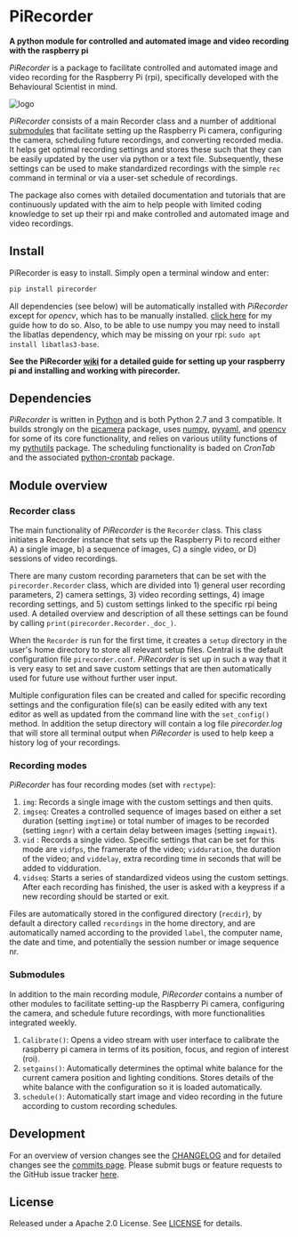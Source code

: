 # PiRecorder
**A python module for controlled and automated image and video recording with the raspberry pi**

*PiRecorder* is a package to facilitate controlled and automated image and video recording for the Raspberry Pi (rpi), specifically developed with the Behavioural Scientist in mind.

![logo](https://github.com/JolleJolles/pirecorder/blob/master/pirecorder-logo.jpg)

*PiRecorder* consists of a main Recorder class and a number of additional [submodules](#submodules) that facilitate setting up the Raspberry Pi camera, configuring the camera, scheduling future recordings, and converting recorded media. It helps get optimal recording settings and stores these such that they can be easily updated by the user via python or a text file. Subsequently, these settings can be used to make standardized recordings with the simple `rec` command in terminal or via a user-set schedule of recordings.

The package also comes with detailed documentation and tutorials that are continuously updated with the aim to help people with limited coding knowledge to set up their rpi and make controlled and automated image and video recordings.


## <a name="install"></a>Install

PiRecorder is easy to install. Simply open a terminal window and enter:

```bash
pip install pirecorder
```

All dependencies (see below) will be automatically installed with *PiRecorder* except for *opencv*, which has to be manually installed. [click here](https://github.com/JolleJolles/pirecorder/wiki/Install-OpenCV-for-Python-on-Mac,-Ubuntu,-Raspberry-Pi) for my guide how to do so. Also, to be able to use numpy you may need to install the libatlas dependency, which may be missing on your rpi: `sudo apt install libatlas3-base`.

**See the PiRecorder [wiki](https://github.com/JolleJolles/pirecorder/wiki) for a detailed guide for setting up your raspberry pi and installing and working with pirecorder.**

## Dependencies
*PiRecorder* is written in [Python](http://www.python.org) and is both Python 2.7 and 3 compatible. It builds strongly on the [picamera](http://picamera.readthedocs.io/) package, uses [numpy](http://www.numpy.org/), [pyyaml](https://pyyaml.org), and [opencv](http://opencv.org) for some of its core functionality, and relies on various utility functions of my [pythutils](https://github.com/JolleJolles/pythutils) package. The scheduling functionality is baded on *CronTab* and the associated [python-crontab](https://pypi.org/project/python-crontab/) package.


## Module overview

### Recorder class
The main functionality of *PiRecorder* is the `Recorder` class. This class initiates a Recorder instance that sets up the Raspberry Pi to record either A) a single image, b) a sequence of images, C) a single video, or D) sessions of video recordings.

There are many custom recording parameters that can be set with the `pirecorder.Recorder` class, which are divided into 1) general user recording parameters, 2) camera settings, 3) video recording settings, 4) image recording settings, and 5) custom settings linked to the specific rpi being used. A detailed overview and description of all these settings can be found by calling `print(pirecorder.Recorder._doc_)`.

When the `Recorder` is run for the first time, it creates a `setup` directory in the user's home directory to store all relevant setup files. Central is the default configuration file `pirecorder.conf`. *PiRecorder* is set up in such a way that it is very easy to set and save custom settings that are then automatically used for future use without further user input.

Multiple configuration files can be created and called for specific recording settings and the configuration file(s) can be easily edited with any text editor as well as updated from the command line with the `set_config()` method. In addition the setup directory will contain a log file *pirecorder.log* that will store all terminal output when *PiRecorder* is used to help keep a history log of your recordings.

### Recording modes
*PiRecorder* has four recording modes (set with `rectype`):

1. `img`: Records a single image with the custom settings and then quits.
2. `imgseq`: Creates a controlled sequence of images based on either a set duration (setting `imgtime`) or total number of images to be recorded (setting `imgnr`) with a certain delay between images (setting `imgwait`).
3. `vid` : Records a single video. Specific settings that can be set for this mode are `vidfps`, the framerate of the video; `vidduration`, the duration of the video; and `viddelay`, extra recording time in seconds that will be added to vidduration.
4. `vidseq`: Starts a series of standardized videos using the custom settings. After each recording has finished, the user is asked with a keypress if a new recording should be started or exit.

Files are automatically stored in the configured directory (`recdir`), by default a directory called `recordings` in the home directory, and are automatically named according to the provided `label`, the computer name, the date and time, and potentially the session number or image sequence nr.

### <a name="submodules"></a>Submodules
In addition to the main recording module, *PiRecorder* contains a number of other modules to facilitate setting-up the Raspberry Pi camera, configuring the camera, and schedule future recordings, with more functionalities integrated weekly.

1. `Calibrate()`: Opens a video stream with user interface to calibrate the raspberry pi camera in terms of its position, focus, and region of interest (roi).
2. `setgains()`: Automatically determines the optimal white balance for the current camera position and lighting conditions. Stores details of the white balance with the configuration so it is loaded automatically.
3. `schedule()`: Automatically start image and video recording in the future according to custom recording schedules.


## Development
For an overview of version changes see the [CHANGELOG](https://github.com/JolleJolles/pirecorder/blob/master/CHANGELOG) and for detailed changes see the [commits page](https://github.com/JolleJolles/pirecorder/commits/). Please submit bugs or feature requests to the GitHub issue tracker [here](https://github.com/JolleJolles/pirecorder/issues).

## License
Released under a Apache 2.0 License. See [LICENSE](https://github.com/JolleJolles/pirecorder/blob/master/LICENSE) for details.

